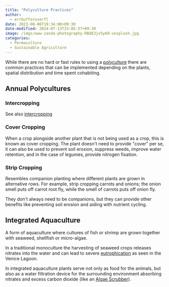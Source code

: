 ```yaml
---
title: "Polyculture Practices"
author:
  - errbufferoverfl
date: 2023-08-06T19:34:00+09:30
date-modified: 2024-07-13T23:05:37+09:30
image: /imgs/www-zanda-photography-RBdE3jv5y68-unsplash.jpg
categories:
  - Permaculture
  - Sustainable Agriculture
---
```


While there are no hard or fast rules to using a [polyculture](polyculture.md) there are common practices that can be implemented depending on the plants, spatial distribution and time spent cohabiting.

## Annual Polycultures

### Intercropping

See also [intercropping](intercropping.md)

### Cover Cropping

When a crop alongside another plant that is not being used as a crop, this is known as cover cropping. The plant doesn't need to provide "cover" per se, it can also be used to prevent soil erosion, suppress weeds, improve water retention, and in the case of legumes, provide nitrogen fixation.

### Strip Cropping

Resembles companion planting where different plants are grown in alternative rows. For example, strip cropping carrots and onions; the onion smell puts off carrot root fly, while the smell of carrots puts off onion fly.

They don't always need to be companions, but they can provide other benefits like preventing soil erosion and aiding with nutrient cycling.

## Integrated Aquaculture

A form of aquaculture where cultures of fish or shrimp are grown together with seaweed, shellfish or micro-algae.

In a traditional monoculture the harvesting of seaweed crops releases nitrates into the water and can lead to severe [eutrophication](eutrophication.md) as seen in the Venice Lagoon.

In integrated aquaculture plants serve not only as food for the animals, but also as a water filtration device for the surrounding environment absorbing nitrates and excess carbon dioxide (like an [Algae Scrubber](aquarium-algae-scrubber.md)).
